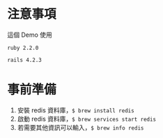 # 注意事項

這個 Demo 使用

`ruby 2.2.0`

`rails 4.2.3`

# 事前準備

1. 安裝 redis 資料庫，`$ brew install redis`
2. 啟動 redis 資料庫，`$ brew services start redis`
3. 若需要其他資訊可以輸入，`$ brew info redis`
